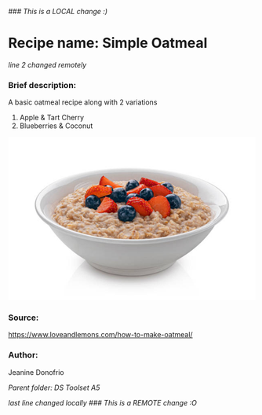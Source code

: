 *### This is a LOCAL change :)*

# Recipe name: **Simple Oatmeal**
_line 2 changed remotely_ 

### Brief description: 
A basic oatmeal recipe along with 2 variations
1. Apple  & Tart Cherry
2. Blueberries & Coconut

![Oatmeal image](recipe.jpg)

### Source: 
https://www.loveandlemons.com/how-to-make-oatmeal/

### Author: 
Jeanine Donofrio


*Parent folder: DS Toolset A5*

*last line changed locally*
*### This is a REMOTE change :O* 
